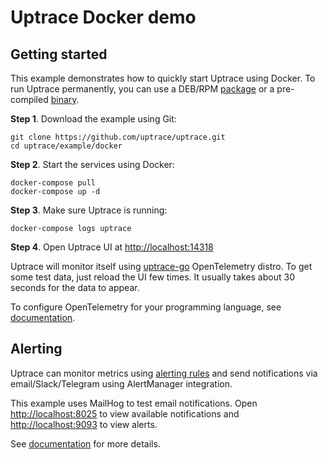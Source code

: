# Uptrace Docker demo

## Getting started

This example demonstrates how to quickly start Uptrace using Docker. To run Uptrace permanently, you
can use a DEB/RPM [package](https://uptrace.dev/get/install.html#packages) or a pre-compiled
[binary](https://uptrace.dev/get/install.html#binaries).

**Step 1**. Download the example using Git:

```shell
git clone https://github.com/uptrace/uptrace.git
cd uptrace/example/docker
```

**Step 2**. Start the services using Docker:

```shell
docker-compose pull
docker-compose up -d
```

**Step 3**. Make sure Uptrace is running:

```shell
docker-compose logs uptrace
```

**Step 4**. Open Uptrace UI at [http://localhost:14318](http://localhost:14318)

Uptrace will monitor itself using [uptrace-go](https://github.com/uptrace/uptrace-go) OpenTelemetry
distro. To get some test data, just reload the UI few times. It usually takes about 30 seconds for
the data to appear.

To configure OpenTelemetry for your programming language, see
[documentation](https://uptrace.dev/get/).

## Alerting

Uptrace can monitor metrics using [alerting rules](https://uptrace.dev/get/alerting.html#alerting)
and send notifications via email/Slack/Telegram using AlertManager integration.

This example uses MailHog to test email notifications. Open
[http://localhost:8025](http://localhost:8025) to view available notifications and
[http://localhost:9093](http://localhost:9093) to view alerts.

See [documentation](https://uptrace.dev/get/alerting.html) for more details.
